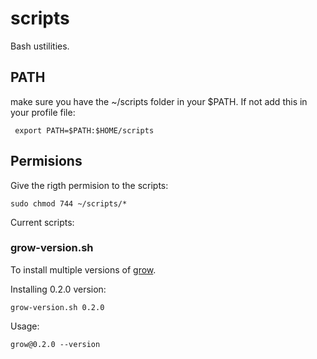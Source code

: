 # scripts
Bash ustilities.

## PATH
make sure you have the ~/scripts folder in your $PATH.
If not add this in your profile file:
```
 export PATH=$PATH:$HOME/scripts
```

## Permisions
Give the rigth permision to the scripts:

```
sudo chmod 744 ~/scripts/*
```

Current scripts:
### grow-version.sh
To install multiple versions of [grow](https://github.com/grow/grow/releases/).

Installing 0.2.0 version:
```
grow-version.sh 0.2.0
```

Usage:
```
grow@0.2.0 --version
```
